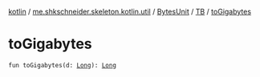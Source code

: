 [kotlin](../../../index.md) / [me.shkschneider.skeleton.kotlin.util](../../index.md) / [BytesUnit](../index.md) / [TB](index.md) / [toGigabytes](./to-gigabytes.md)

# toGigabytes

`fun toGigabytes(d: `[`Long`](https://kotlinlang.org/api/latest/jvm/stdlib/kotlin/-long/index.html)`): `[`Long`](https://kotlinlang.org/api/latest/jvm/stdlib/kotlin/-long/index.html)